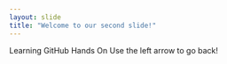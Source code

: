 ```yaml
---
layout: slide
title: "Welcome to our second slide!"
---
```

Learning GitHub Hands On
Use the left arrow to go back!
